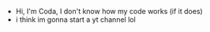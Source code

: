 - Hi, I'm Coda, I don't know how my code works (if it does)
- i think im gonna start a yt channel lol

<!---
Codaea/Codaea is a ✨ special ✨ repository because its `README.md` (this file) appears on your GitHub profile.
You can click the Preview link to take a look at your changes.
--->
